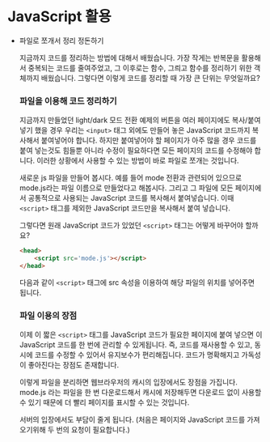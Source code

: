 # JavaScript 활용

- 파일로 쪼개서 정리 정돈하기

    지금까지 코드를 정리하는 방법에 대해서 배웠습니다.
    가장 작게는 반복문을 활용해서 중복되는 코드를 줄여주었고, 그 이후로는 함수, 그릐고 함수를 정리하기 위한 객체까지 배웠습니다.
    그렇다면 이렇게 코드를 정리할 때 가장 큰 단위는 무엇일까요?

    ### 파일을 이용해 코드 정리하기

    지금까지 만들었던 light/dark 모드 전환 예제의 버튼을 여러 페이지에도 복사/붙여넣기 했을 경우 우리는 `<input>` 태그 외에도 만들어 놓은 JavaScript 코드까지 복사해서 붙여넣어야 합니다.
    하지만 붙여넣어야 할 페이지가 아주 많을 경우 코드를 붙여 넣는것도 힘들뿐 아니라 수정이 필요하다면 모든 페이지의 코드를 수정해야 합니다.
    이러한 상황에서 사용할 수 있는 방법이 바로 파일로 쪼개는 것입니다.

    새로운 js 파일을 만들어 봅시다.
    예를 들어 mode 전환과 관련되어 있으므로 mode.js라는 파일 이름으로 만들었다고 해봅시다.
    그리고 그 파일에 모든 페이지에서 공통적으로 사용되는 JavaScript 코드를 복사해서 붙여넣습니다.
    이때 `<script>` 태그를 제외한 JavaScript 코드만을 복사해서 붙여 넣습니다.

    그렇다면 원래 JavaScript 코드가 있었던 `<script>` 태그는 어떻게 바꾸어야 할까요?

    ```html
    <head>
    	<script src='mode.js'></script>
    </head>
    ```

    다음과 같이 `<script>` 태그에 src 속성을 이용하여 해당 파일의 위치를 넣어주면 됩니다.

    ### 파일 이용의 장점

    이제 이 짧은 `<script>` 태그를 JavaScript 코드가 필요한 페이지에 붙여 넣으면 이 JavaScript 코드를 한 번에 관리할 수 있게됩니다.
    즉, 코드를 재사용할 수 있고, 동시에 코드를 수정할 수 있어서 유지보수가 편리해집니다.
    코드가 명확해지고 가독성이 좋아진다는 장점도 존재합니다.

    이렇게 파일을 분리하면 웹브라우저의 캐시의 입장에서도 장점을 가집니다.
    mode.js 라는 파일을 한 번 다운로드해서 캐시에 저장해두면 다운로드 없이 사용할 수 있기 때문에 더 빨리 페이지를 표시할 수 있는 것입니다.

    서버의 입장에서도 부담이 줄게 됩니다. (처음은 페이지와 JavaScript 코드를 가져오기위해 두 번의 요청이 필요합니다.)